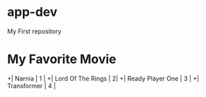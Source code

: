 # app-dev
My First repository

# My Favorite Movie

+| Narnia | 1 |
+| Lord Of The Rings | 2|
+| Ready Player One | 3 |
+| Transformer | 4 |
